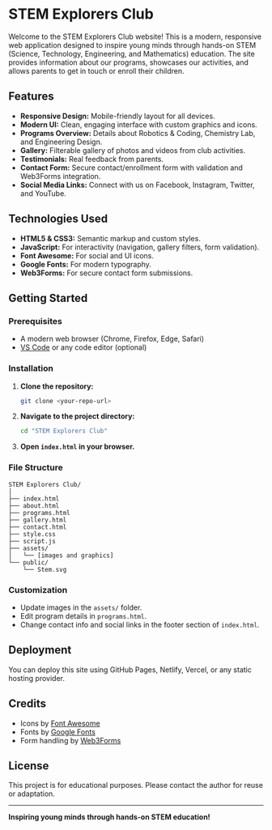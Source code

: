 # STEM Explorers Club

Welcome to the STEM Explorers Club website! This is a modern, responsive web application designed to inspire young minds through hands-on STEM (Science, Technology, Engineering, and Mathematics) education. The site provides information about our programs, showcases our activities, and allows parents to get in touch or enroll their children.

## Features

- **Responsive Design:** Mobile-friendly layout for all devices.
- **Modern UI:** Clean, engaging interface with custom graphics and icons.
- **Programs Overview:** Details about Robotics & Coding, Chemistry Lab, and Engineering Design.
- **Gallery:** Filterable gallery of photos and videos from club activities.
- **Testimonials:** Real feedback from parents.
- **Contact Form:** Secure contact/enrollment form with validation and Web3Forms integration.
- **Social Media Links:** Connect with us on Facebook, Instagram, Twitter, and YouTube.

## Technologies Used

- **HTML5 & CSS3:** Semantic markup and custom styles.
- **JavaScript:** For interactivity (navigation, gallery filters, form validation).
- **Font Awesome:** For social and UI icons.
- **Google Fonts:** For modern typography.
- **Web3Forms:** For secure contact form submissions.

## Getting Started

### Prerequisites

- A modern web browser (Chrome, Firefox, Edge, Safari)
- [VS Code](https://code.visualstudio.com/) or any code editor (optional)

### Installation

1. **Clone the repository:**
   ```bash
   git clone <your-repo-url>
   ```
2. **Navigate to the project directory:**
   ```bash
   cd "STEM Explorers Club"
   ```
3. **Open `index.html` in your browser.**

### File Structure

```
STEM Explorers Club/
│
├── index.html
├── about.html
├── programs.html
├── gallery.html
├── contact.html
├── style.css
├── script.js
├── assets/
│   └── [images and graphics]
└── public/
    └── Stem.svg
```

### Customization

- Update images in the `assets/` folder.
- Edit program details in `programs.html`.
- Change contact info and social links in the footer section of `index.html`.

## Deployment

You can deploy this site using GitHub Pages, Netlify, Vercel, or any static hosting provider.

## Credits

- Icons by [Font Awesome](https://fontawesome.com/)
- Fonts by [Google Fonts](https://fonts.google.com/)
- Form handling by [Web3Forms](https://web3forms.com/)

## License

This project is for educational purposes. Please contact the author for reuse or adaptation.

---

**Inspiring young minds through hands-on STEM education!**
